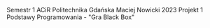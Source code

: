 Semestr 1 ACiR Politechnika Gdańska
Maciej Nowicki 2023
Projekt 1 Podstawy Programowania - "Gra Black Box"
